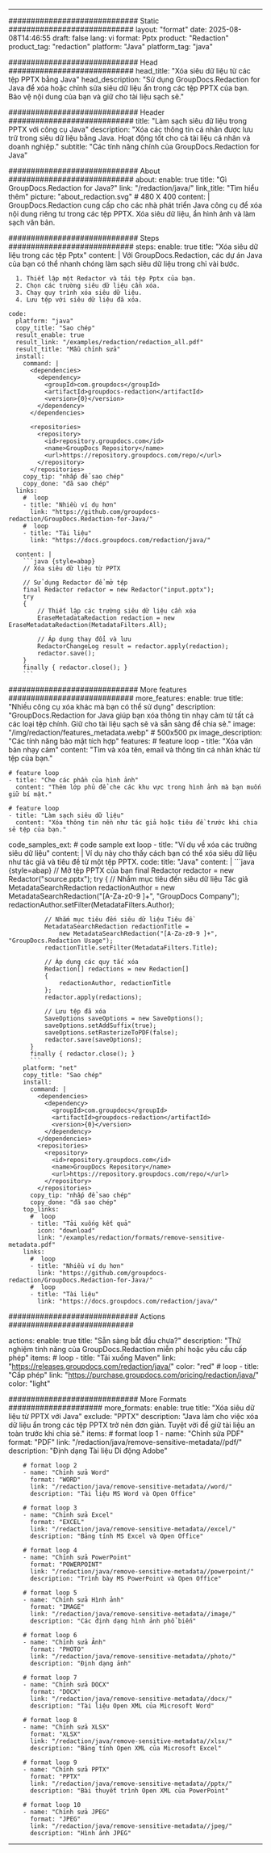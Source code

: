 
---
############################# Static ############################
layout: "format"
date:  2025-08-08T14:46:55
draft: false
lang: vi
format: Pptx
product: "Redaction"
product_tag: "redaction"
platform: "Java"
platform_tag: "java"

############################# Head ############################
head_title: "Xóa siêu dữ liệu từ các tệp PPTX bằng Java"
head_description: "Sử dụng GroupDocs.Redaction for Java để xóa hoặc chỉnh sửa siêu dữ liệu ẩn trong các tệp PPTX của bạn. Bảo vệ nội dung của bạn và giữ cho tài liệu sạch sẽ."

############################# Header ############################
title: "Làm sạch siêu dữ liệu trong PPTX với công cụ Java" 
description: "Xóa các thông tin cá nhân được lưu trữ trong siêu dữ liệu bằng Java. Hoạt động tốt cho cả tài liệu cá nhân và doanh nghiệp."
subtitle: "Các tính năng chính của GroupDocs.Redaction for Java" 

############################# About ############################
about:
    enable: true
    title: "Gì GroupDocs.Redaction for Java?"
    link: "/redaction/java/"
    link_title: "Tìm hiểu thêm"
    picture: "about_redaction.svg" # 480 X 400
    content: |
       GroupDocs.Redaction cung cấp cho các nhà phát triển Java công cụ để xóa nội dung riêng tư trong các tệp PPTX. Xóa siêu dữ liệu, ẩn hình ảnh và làm sạch văn bản.

############################# Steps ############################
steps:
    enable: true
    title: "Xóa siêu dữ liệu trong các tệp Pptx"
    content: |
      Với GroupDocs.Redaction, các dự án Java của bạn có thể nhanh chóng làm sạch siêu dữ liệu trong chỉ vài bước.
      
      1. Thiết lập một Redactor và tải tệp Pptx của bạn.
      2. Chọn các trường siêu dữ liệu cần xóa.
      3. Chạy quy trình xóa siêu dữ liệu.
      4. Lưu tệp với siêu dữ liệu đã xóa.
   
    code:
      platform: "java"
      copy_title: "Sao chép"
      result_enable: true
      result_link: "/examples/redaction/redaction_all.pdf"
      result_title: "Mẫu chỉnh sửa"
      install:
        command: |
          <dependencies>
            <dependency>
              <groupId>com.groupdocs</groupId>
              <artifactId>groupdocs-redaction</artifactId>
              <version>{0}</version>
            </dependency>
          </dependencies>

          <repositories>
            <repository>
              <id>repository.groupdocs.com</id>
              <name>GroupDocs Repository</name>
              <url>https://repository.groupdocs.com/repo/</url>
            </repository>
          </repositories>
        copy_tip: "nhấp để sao chép"
        copy_done: "đã sao chép"
      links:
        #  loop
        - title: "Nhiều ví dụ hơn"
          link: "https://github.com/groupdocs-redaction/GroupDocs.Redaction-for-Java/"
        #  loop
        - title: "Tài liệu"
          link: "https://docs.groupdocs.com/redaction/java/"
          
      content: |
        ```java {style=abap}
        // Xóa siêu dữ liệu từ PPTX

        // Sử dụng Redactor để mở tệp
        final Redactor redactor = new Redactor("input.pptx");
        try
        {
            // Thiết lập các trường siêu dữ liệu cần xóa
            EraseMetadataRedaction redaction = new EraseMetadataRedaction(MetadataFilters.All);

            // Áp dụng thay đổi và lưu
            RedactorChangeLog result = redactor.apply(redaction);
            redactor.save();
        }
        finally { redactor.close(); }
        ```            


############################# More features ############################
more_features:
  enable: true
  title: "Nhiều công cụ xóa khác mà bạn có thể sử dụng"
  description: "GroupDocs.Redaction for Java giúp bạn xóa thông tin nhạy cảm từ tất cả các loại tệp chính. Giữ cho tài liệu sạch sẽ và sẵn sàng để chia sẻ."
  image: "/img/redaction/features_metadata.webp" # 500x500 px
  image_description: "Các tính năng bảo mật tích hợp"
  features:
    # feature loop
    - title: "Xóa văn bản nhạy cảm"
      content: "Tìm và xóa tên, email và thông tin cá nhân khác từ tệp của bạn."

    # feature loop
    - title: "Che các phần của hình ảnh"
      content: "Thêm lớp phủ để che các khu vực trong hình ảnh mà bạn muốn giữ bí mật."

    # feature loop
    - title: "Làm sạch siêu dữ liệu"
      content: "Xóa thông tin nền như tác giả hoặc tiêu đề trước khi chia sẻ tệp của bạn."
      
  code_samples_ext:
    # code sample ext loop
    - title: "Ví dụ về xóa các trường siêu dữ liệu"
      content: |
        Ví dụ này cho thấy cách bạn có thể xóa siêu dữ liệu như tác giả và tiêu đề từ một tệp PPTX.
      code:
        title: "Java"
        content: |
          ```java {style=abap}
          //  Mở tệp PPTX của bạn
          final Redactor redactor = new Redactor("source.pptx");
          try
          {
              // Nhắm mục tiêu đến siêu dữ liệu Tác giả
              MetadataSearchRedaction redactionAuthor = 
                  new MetadataSearchRedaction("[A-Za-z0-9 ]+", "GroupDocs Company");
              redactionAuthor.setFilter(MetadataFilters.Author);

              // Nhắm mục tiêu đến siêu dữ liệu Tiêu đề
              MetadataSearchRedaction redactionTitle = 
                  new MetadataSearchRedaction("[A-Za-z0-9 ]+", "GroupDocs.Redaction Usage");
              redactionTitle.setFilter(MetadataFilters.Title);

              // Áp dụng các quy tắc xóa
              Redaction[] redactions = new Redaction[]
              {
                  redactionAuthor, redactionTitle
              };
              redactor.apply(redactions);

              // Lưu tệp đã xóa
              SaveOptions saveOptions = new SaveOptions();
              saveOptions.setAddSuffix(true);
              saveOptions.setRasterizeToPDF(false);
              redactor.save(saveOptions);
          }
          finally { redactor.close(); }
          ```
        platform: "net"
        copy_title: "Sao chép"
        install:
          command: |
            <dependencies>
              <dependency>
                <groupId>com.groupdocs</groupId>
                <artifactId>groupdocs-redaction</artifactId>
                <version>{0}</version>
              </dependency>
            </dependencies>
            <repositories>
              <repository>
                <id>repository.groupdocs.com</id>
                <name>GroupDocs Repository</name>
                <url>https://repository.groupdocs.com/repo/</url>
              </repository>
            </repositories>
          copy_tip: "nhấp để sao chép"
          copy_done: "đã sao chép"
        top_links:
          #  loop
          - title: "Tải xuống kết quả"
            icon: "download"
            link: "/examples/redaction/formats/remove-sensitive-metadata.pdf"
        links:
          #  loop
          - title: "Nhiều ví dụ hơn"
            link: "https://github.com/groupdocs-redaction/GroupDocs.Redaction-for-Java/"
          #  loop
          - title: "Tài liệu"
            link: "https://docs.groupdocs.com/redaction/java/"


############################# Actions ############################

actions:
  enable: true
  title: "Sẵn sàng bắt đầu chưa?"
  description: "Thử nghiệm tính năng của GroupDocs.Redaction miễn phí hoặc yêu cầu cấp phép"
  items:
    #  loop
    - title: "Tải xuống Maven"
      link: "https://releases.groupdocs.com/redaction/java/"
      color: "red"
        #  loop
    - title: "Cấp phép"
      link: "https://purchase.groupdocs.com/pricing/redaction/java/"
      color: "light"


############################# More Formats #####################
more_formats:
    enable: true
    title: "Xóa siêu dữ liệu từ PPTX với Java"
    exclude: "PPTX"
    description: "Java làm cho việc xóa dữ liệu ẩn trong các tệp PPTX trở nên đơn giản. Tuyệt vời để giữ tài liệu an toàn trước khi chia sẻ."
    items: 
        # format loop 1
        - name: "Chỉnh sửa PDF"
          format: "PDF"
          link: "/redaction/java/remove-sensitive-metadata//pdf/"
          description: "Định dạng Tài liệu Di động Adobe"

        # format loop 2
        - name: "Chỉnh sửa Word"
          format: "WORD"
          link: "/redaction/java/remove-sensitive-metadata//word/"
          description: "Tài liệu MS Word và Open Office"
          
        # format loop 3
        - name: "Chỉnh sửa Excel"
          format: "EXCEL"
          link: "/redaction/java/remove-sensitive-metadata//excel/"
          description: "Bảng tính MS Excel và Open Office"

        # format loop 4
        - name: "Chỉnh sửa PowerPoint"
          format: "POWERPOINT"
          link: "/redaction/java/remove-sensitive-metadata//powerpoint/"
          description: "Trình bày MS PowerPoint và Open Office"

        # format loop 5
        - name: "Chỉnh sửa Hình ảnh"
          format: "IMAGE"
          link: "/redaction/java/remove-sensitive-metadata//image/"
          description: "Các định dạng hình ảnh phổ biến"

        # format loop 6
        - name: "Chỉnh sửa Ảnh"
          format: "PHOTO"
          link: "/redaction/java/remove-sensitive-metadata//photo/"
          description: "Định dạng ảnh"

        # format loop 7
        - name: "Chỉnh sửa DOCX"
          format: "DOCX"
          link: "/redaction/java/remove-sensitive-metadata//docx/"
          description: "Tài liệu Open XML của Microsoft Word"
          
        # format loop 8
        - name: "Chỉnh sửa XLSX"
          format: "XLSX"
          link: "/redaction/java/remove-sensitive-metadata//xlsx/"
          description: "Bảng tính Open XML của Microsoft Excel"
          
        # format loop 9
        - name: "Chỉnh sửa PPTX"
          format: "PPTX"
          link: "/redaction/java/remove-sensitive-metadata//pptx/"
          description: "Bài thuyết trình Open XML của PowerPoint"

        # format loop 10
        - name: "Chỉnh sửa JPEG"
          format: "JPEG"
          link: "/redaction/java/remove-sensitive-metadata//jpeg/"
          description: "Hình ảnh JPEG"


---
